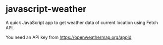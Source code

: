 # javascript-weather
A quick JavaScript app to get weather data of current location using Fetch API.

You need an API key from https://openweathermap.org/appid
